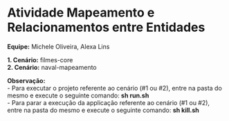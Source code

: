 # Atividade Mapeamento e Relacionamentos entre Entidades

**Equipe:** Michele Oliveira, Alexa Lins

**1. Cenário:** filmes-core  
**2. Cenário:** naval-mapeamento
	
**Observação:**  
	- Para executar o projeto referente ao cenário (#1 ou #2), entre na pasta do mesmo e execute o seguinte comando: 
**sh run.sh**  
	- Para parar a execução da applicação referente ao cenário (#1 ou #2), entre na pasta do mesmo e execute o seguinte comando: 
**sh kill.sh** 
